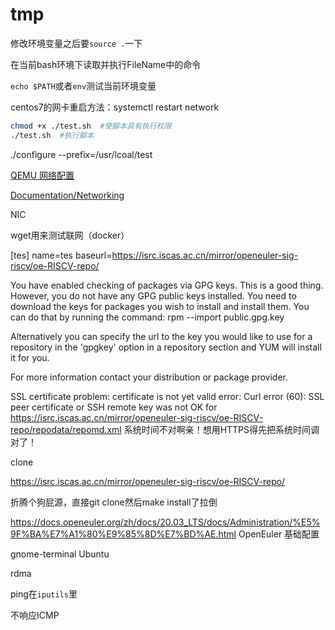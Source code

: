 
# tmp

修改环境变量之后要`source .`一下

在当前bash环境下读取并执行FileName中的命令

`echo $PATH`或者`env`测试当前环境变量

centos7的网卡重启方法：systemctl restart network

```bash
chmod +x ./test.sh  #使脚本具有执行权限
./test.sh  #执行脚本
```

./configure --prefix=/usr/lcoal/test

[QEMU 网络配置](https://tomwei7.com/2021/10/09/qemu-network-config.html)

[Documentation/Networking](https://wiki.qemu.org/Documentation/Networking)

NIC

wget用来测试联网（docker）

[tes]
name=tes
baseurl=https://isrc.iscas.ac.cn/mirror/openeuler-sig-riscv/oe-RISCV-repo/

You have enabled checking of packages via GPG keys. This is a good thing.
However, you do not have any GPG public keys installed. You need to download
the keys for packages you wish to install and install them.
You can do that by running the command:
    rpm --import public.gpg.key

Alternatively you can specify the url to the key you would like to use
for a repository in the 'gpgkey' option in a repository section and YUM
will install it for you.

For more information contact your distribution or package provider.

SSL certificate problem: certificate is not yet valid
error: Curl error (60): SSL peer certificate or SSH remote key was not OK for https://isrc.iscas.ac.cn/mirror/openeuler-sig-riscv/oe-RISCV-repo/repodata/repomd.xml
系统时间不对啊亲！想用HTTPS得先把系统时间调对了！

clone

https://isrc.iscas.ac.cn/mirror/openeuler-sig-riscv/oe-RISCV-repo/

折腾个狗屁源，直接git clone然后make install了拉倒

https://docs.openeuler.org/zh/docs/20.03_LTS/docs/Administration/%E5%9F%BA%E7%A1%80%E9%85%8D%E7%BD%AE.html
OpenEuler 基础配置

gnome-terminal Ubuntu

rdma

ping在`iputils`里

不响应ICMP
